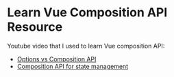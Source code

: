# Learn Vue Composition API Resource

Youtube video that I used to learn Vue composition API:
* [Options vs Composition API](https://www.youtube.com/watch?v=mZFuR3-oNXQ)
* [Composition API for state management](https://www.youtube.com/watch?v=_k4GM5cmm68)